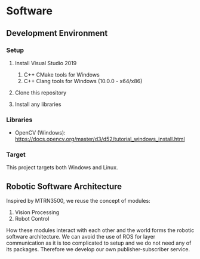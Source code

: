 # Software

## Development Environment

### Setup

1. Install Visual Studio 2019
    1. C++ CMake tools for Windows
    2. C++ Clang tools for Windows (10.0.0 - x64/x86)

2. Clone this repository

3. Install any libraries

### Libraries

- OpenCV (Windows): https://docs.opencv.org/master/d3/d52/tutorial_windows_install.html

### Target

This project targets both Windows and Linux.

## Robotic Software Architecture

Inspired by MTRN3500, we reuse the concept of modules:
1. Vision Processing
2. Robot Control

How these modules interact with each other and the world forms the robotic software architecture. We can avoid the use of ROS for layer communication as it is too complicated to setup and we do not need any of its packages. Therefore we develop our own publisher-subscriber service.
